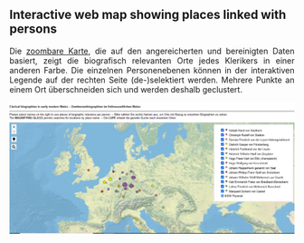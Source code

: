 <h2>Interactive web map showing places linked with persons</h2>

<p align="justify">Die <a href="https://ieg-dhr.github.io/DigiKAR_Projektseminar/qgis2web_Domherren_v3/#4/51.08/2.07)">zoombare Karte</a>, die auf den angereicherten und bereinigten Daten basiert, zeigt die biografisch relevanten Orte jedes Klerikers in einer anderen Farbe. Die einzelnen Personenebenen können in der interaktiven Legende auf der rechten Seite (de-)selektiert werden. Mehrere Punkte an einem Ort überschneiden sich und werden deshalb geclustert.</p>

<a href="https://ieg-dhr.github.io/DigiKAR_Projektseminar/qgis2web_Domherren_v3/#4/51.08/2.07"><img src="./maps/Domherren_v3_map-screenshot.png" width="630px" padding="10px" align="center"/></a>
